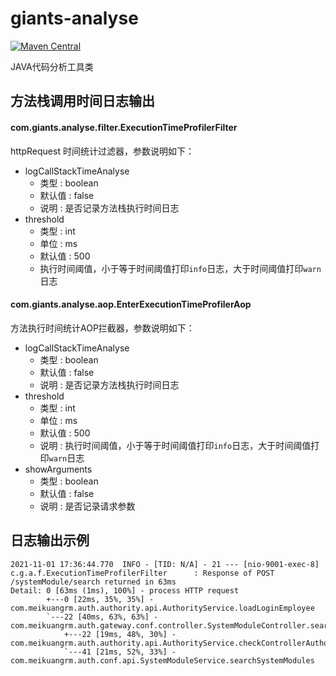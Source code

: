 # giants-analyse
[![Maven Central](https://maven-badges.herokuapp.com/maven-central/com.github.vencent-lu/giants-analyse/badge.svg)](https://maven-badges.herokuapp.com/maven-central/com.github.vencent-lu/giants-analyse)

JAVA代码分析工具类

## 方法栈调用时间日志输出

#### com.giants.analyse.filter.ExecutionTimeProfilerFilter
httpRequest 时间统计过滤器，参数说明如下：
* logCallStackTimeAnalyse
    * 类型 : boolean 
    * 默认值 : false
    * 说明 : 是否记录方法栈执行时间日志
* threshold
    * 类型 : int 
    * 单位 : ms
    * 默认值 : 500
    * 执行时间阈值，小于等于时间阈值打印`info`日志，大于时间阈值打印`warn`日志
    
#### com.giants.analyse.aop.EnterExecutionTimeProfilerAop
方法执行时间统计AOP拦截器，参数说明如下：
* logCallStackTimeAnalyse
    * 类型 : boolean 
    * 默认值 : false
    * 说明 : 是否记录方法栈执行时间日志
* threshold
    * 类型 : int 
    * 单位 : ms
    * 默认值 : 500
    * 说明 : 执行时间阈值，小于等于时间阈值打印`info`日志，大于时间阈值打印`warn`日志
* showArguments
    * 类型 : boolean
    * 默认值 : false
    * 说明 : 是否记录请求参数
    
## 日志输出示例
```
2021-11-01 17:36:44.770  INFO - [TID: N/A] - 21 --- [nio-9001-exec-8] c.g.a.f.ExecutionTimeProfilerFilter      : Response of POST /systemModule/search returned in 63ms
Detail: 0 [63ms (1ms), 100%] - process HTTP request
        +---0 [22ms, 35%, 35%] - com.meikuangrm.auth.authority.api.AuthorityService.loadLoginEmployee
        `---22 [40ms, 63%, 63%] - com.meikuangrm.auth.gateway.conf.controller.SystemModuleController.search
            +---22 [19ms, 48%, 30%] - com.meikuangrm.auth.authority.api.AuthorityService.checkControllerAuthority
            `---41 [21ms, 52%, 33%] - com.meikuangrm.auth.conf.api.SystemModuleService.searchSystemModules
```